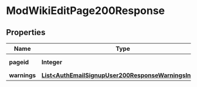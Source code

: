 

# ModWikiEditPage200Response


## Properties

| Name | Type | Description | Notes |
|------------ | ------------- | ------------- | -------------|
|**pageid** | **Integer** | Edited page id. |  |
|**warnings** | [**List&lt;AuthEmailSignupUser200ResponseWarningsInner&gt;**](AuthEmailSignupUser200ResponseWarningsInner.md) |  |  [optional] |



